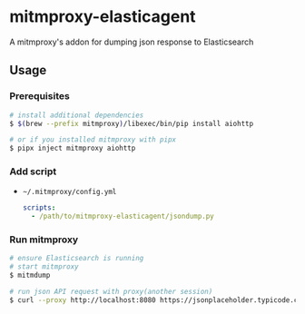 # mitmproxy-elasticagent
A mitmproxy's addon for dumping json response to Elasticsearch

## Usage

### Prerequisites

```bash
# install additional dependencies
$ $(brew --prefix mitmproxy)/libexec/bin/pip install aiohttp

# or if you installed mitmproxy with pipx
$ pipx inject mitmproxy aiohttp
```

### Add script

* `~/.mitmproxy/config.yml`
    ```yaml
    scripts:
      - /path/to/mitmproxy-elasticagent/jsondump.py
    ```

### Run mitmproxy

```bash
# ensure Elasticsearch is running
# start mitmproxy
$ mitmdump

# run json API request with proxy(another session)
$ curl --proxy http://localhost:8080 https://jsonplaceholder.typicode.com/posts/1
```
